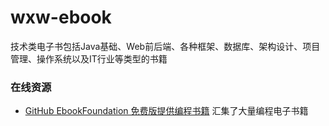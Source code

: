 # wxw-ebook
技术类电子书包括Java基础、Web前后端、各种框架、数据库、架构设计、项目管理、操作系统以及IT行业等类型的书籍



### 在线资源

- [GitHub  EbookFoundation 免费版提供编程书籍](https://github.com/EbookFoundation/free-programming-books/blob/master/books/free-programming-books-zh.md)  汇集了大量编程电子书籍